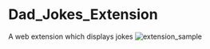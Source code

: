 # Dad_Jokes_Extension
A web extension which displays jokes
![extension_sample](https://github.com/aaditya010202/Dad_Jokes_Extension/assets/72307363/f3a82ef1-142f-4be3-a7cf-cd95b9cc369e)
